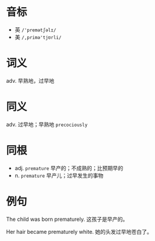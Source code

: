 # 音标

- 英 `/'premətʃəlɪ/`
- 美 `/,primə'tjʊrli/`

# 词义

adv. 早熟地，过早地


# 同义

adv. 过早地；早熟地
`precociously`

# 同根

- adj. `premature` 早产的；不成熟的；比预期早的
- n. `premature` 早产儿；过早发生的事物

# 例句

The child was born prematurely.
这孩子是早产的。

Her hair became prematurely white.
她的头发过早地苍白了。


